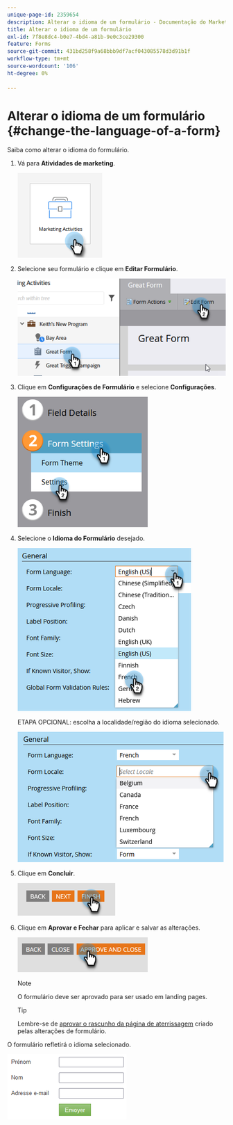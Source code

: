 ```yaml
---
unique-page-id: 2359654
description: Alterar o idioma de um formulário - Documentação do Marketo - Documentação do produto
title: Alterar o idioma de um formulário
exl-id: 7f8e8dc4-b0e7-4bd4-a81b-9e0c3ce29300
feature: Forms
source-git-commit: 431bd258f9a68bbb9df7acf043085578d3d91b1f
workflow-type: tm+mt
source-wordcount: '106'
ht-degree: 0%

---
```


# Alterar o idioma de um formulário {#change-the-language-of-a-form}

Saiba como alterar o idioma do formulário.

1. Vá para **Atividades de marketing**.

   ![](assets/change-the-language-of-a-form-1.png)

1. Selecione seu formulário e clique em **Editar Formulário**.

   ![](assets/change-the-language-of-a-form-2.png)

1. Clique em **Configurações de Formulário** e selecione **Configurações**.

   ![](assets/change-the-language-of-a-form-3.png)

1. Selecione o **Idioma do Formulário** desejado.

   ![](assets/change-the-language-of-a-form-4.png)

   ETAPA OPCIONAL: escolha a localidade/região do idioma selecionado.

   ![](assets/change-the-language-of-a-form-5.png)

1. Clique em **Concluir**.

   ![](assets/change-the-language-of-a-form-6.png)

1. Clique em **Aprovar e Fechar** para aplicar e salvar as alterações.

   ![](assets/change-the-language-of-a-form-7.png)

   >[!NOTE]
   >
   >O formulário deve ser aprovado para ser usado em landing pages.

   >[!TIP]
   >
   >Lembre-se de [aprovar o rascunho da página de aterrissagem](/help/marketo/product-docs/demand-generation/landing-pages/understanding-landing-pages/approve-unapprove-or-delete-a-landing-page.md) criado pelas alterações de formulário.

O formulário refletirá o idioma selecionado.

![](assets/change-the-language-of-a-form-8.png)


